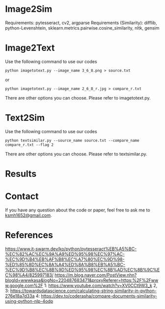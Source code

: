 # Image2Sim
Requirements: pytesseract, cv2, argparse
Requirements (Similarity): difflib, python-Levenshtein, sklearn.metrics.pairwise.cosine_similarity, nltk, gensim
# Image2Text
Use the following command to use our codes
~~~
python imagetotext.py --image_name 3_6_8.png > source.txt
~~~
or
~~~
python imagetotext.py --image_name 2_6_8_r.jpg > compare_r.txt
~~~
There are other options you can choose.
Please refer to imagetotext.py.
# Text2Sim
Use the following command to use our codes
~~~
python textsimilar.py --source_name source.txt --compare_name compare_r.txt --flag 2
~~~
There are other options you can choose.
Please refer to textsimilar.py.
# Results
# Contact
If you have any question about the code or paper, feel free to ask me to ksmh1652@gmail.com.
# References
https://www.it-swarm.dev/ko/python/pytesseract%EB%A5%BC-%EC%82%AC%EC%9A%A9%ED%95%98%EC%97%AC-%EC%9D%B4%EB%AF%B8%EC%A7%80%EC%9D%98-%ED%85%8D%EC%8A%A4%ED%8A%B8%EB%A5%BC-%EC%9D%B8%EC%8B%9D%ED%95%98%EC%8B%AD%EC%8B%9C%EC%98%A4/825997183/
https://m.blog.naver.com/PostView.nhn?blogId=wwwkasa&logNo=220487683471&proxyReferer=https:%2F%2Fwww.google.com%2F
1: https://www.youtube.com/watch?v=XV0CCt9W3_k
2, 3: https://towardsdatascience.com/calculating-string-similarity-in-python-276e18a7d33a
4: https://dev.to/coderasha/compare-documents-similarity-using-python-nlp-4odp
